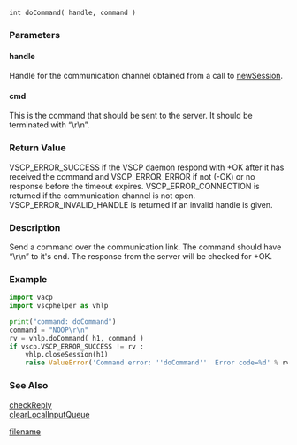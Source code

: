 

```clike
int doCommand( handle, command )
```

### Parameters

#### handle
Handle for the communication channel obtained from a call to [newSession](newsession.md).

#### cmd
This is the command that should be sent to the server. It should be terminated with “\r\n”.


### Return Value
VSCP_ERROR_SUCCESS if the VSCP daemon respond with +OK after it has received the command and VSCP_ERROR_ERROR if not (-OK) or no response before the timeout expires. VSCP_ERROR_CONNECTION is returned if the communication channel is not open. VSCP_ERROR_INVALID_HANDLE is returned if an invalid handle is given. 

### Description
Send a command over the communication link. The command should have “\r\n” to it's end. The response from the server will be checked for +OK. 


### Example

```python
import vacp
import vscphelper as vhlp

print("command: doCommand")
command = "NOOP\r\n"
rv = vhlp.doCommand( h1, command )
if vscp.VSCP_ERROR_SUCCESS != rv :
    vhlp.closeSession(h1)
    raise ValueError('Command error: ''doCommand''  Error code=%d' % rv ) 
```

### See Also
[checkReply](checkreply.md)  
[clearLocalInputQueue](clearlocalinputqueue.md)



[filename](./bottom_copyright.md ':include')